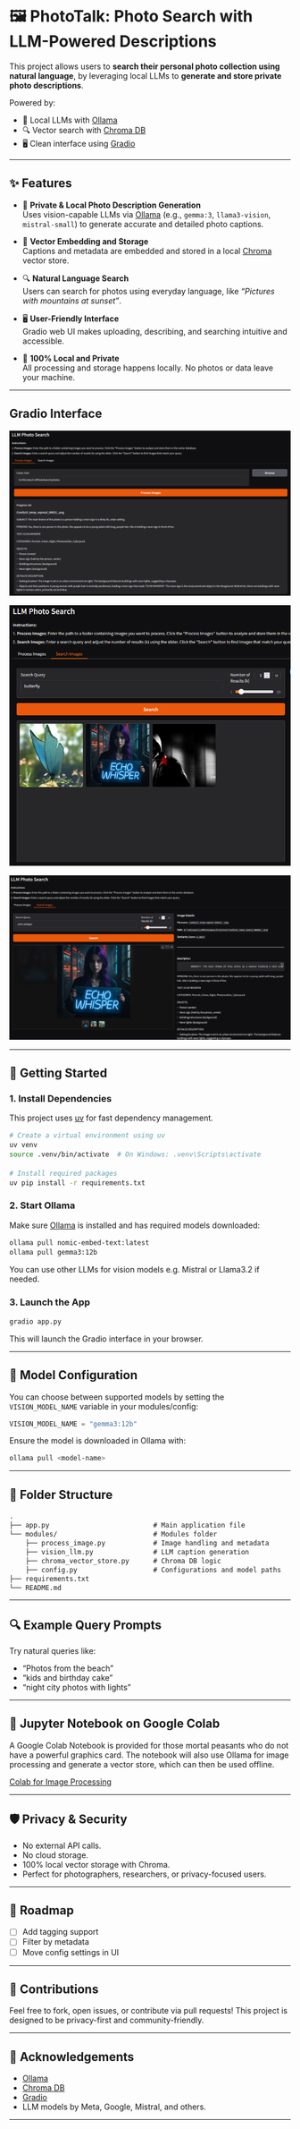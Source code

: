 
# 🖼️ PhotoTalk: Photo Search with LLM-Powered Descriptions

This project allows users to **search their personal photo collection using natural language**, by leveraging local LLMs to **generate and store private photo descriptions**.

Powered by:
- 🧠 Local LLMs with [Ollama](https://ollama.com/)
- 🔍 Vector search with [Chroma DB](https://www.trychroma.com/)
- 🖥️ Clean interface using [Gradio](https://gradio.app/)

---

## ✨ Features

- 📸 **Private & Local Photo Description Generation**  
  Uses vision-capable LLMs via [Ollama](https://ollama.com/) (e.g., `gemma:3`, `llama3-vision`, `mistral-small`) to generate accurate and detailed photo captions.

- 🧾 **Vector Embedding and Storage**  
  Captions and metadata are embedded and stored in a local [Chroma](https://www.trychroma.com/) vector store.

- 🔍 **Natural Language Search**  
  Users can search for photos using everyday language, like _“Pictures with mountains at sunset”_.

- 🖥️ **User-Friendly Interface**  
  Gradio web UI makes uploading, describing, and searching intuitive and accessible.

- 🔐 **100% Local and Private**  
  All processing and storage happens locally. No photos or data leave your machine.

---

## Gradio Interface

![Gradio UI](https://github.com/archangel4031/LLMPhotoSearch/blob/main/screenshots/Screenshot1.png?raw=true)

![Gradio UI](https://github.com/archangel4031/LLMPhotoSearch/blob/main/screenshots/Screenshot2.png?raw=true)

![Gradio UI](https://github.com/archangel4031/LLMPhotoSearch/blob/main/screenshots/Screenshot3.png?raw=true)

---

## 🚀 Getting Started

### 1. Install Dependencies

This project uses [uv](https://github.com/astral-sh/uv) for fast dependency management.

```bash
# Create a virtual environment using uv
uv venv
source .venv/bin/activate  # On Windows: .venv\Scripts\activate

# Install required packages
uv pip install -r requirements.txt
```

### 2. Start Ollama

Make sure [Ollama](https://ollama.com/) is installed and has required models downloaded:

```bash
ollama pull nomic-embed-text:latest
ollama pull gemma3:12b
```
You can use other LLMs for vision models e.g. Mistral or Llama3.2 if needed.

### 3. Launch the App

```bash
gradio app.py
```

This will launch the Gradio interface in your browser.

---

## 🧠 Model Configuration

You can choose between supported models by setting the `VISION_MODEL_NAME` variable in your modules/config:

```python
VISION_MODEL_NAME = "gemma3:12b"
```

Ensure the model is downloaded in Ollama with:

```bash
ollama pull <model-name>
```

---

## 📁 Folder Structure

```text
.
├── app.py                          # Main application file
└── modules/                        # Modules folder
    ├── process_image.py            # Image handling and metadata
    ├── vision_llm.py               # LLM caption generation
    ├── chroma_vector_store.py      # Chroma DB logic
    ├── config.py                   # Configurations and model paths
├── requirements.txt
└── README.md
```

---

## 🔍 Example Query Prompts

Try natural queries like:

* “Photos from the beach”
* “kids and birthday cake”
* “night city photos with lights”

---

## 📒 Jupyter Notebook on Google Colab

A Google Colab Notebook is provided for those mortal peasants who do not have a powerful graphics card. The notebook will also use Ollama for image processing and generate a vector store, which can then be used offline.

[Colab for Image Processing](https://colab.research.google.com/drive/1Ev4veQRl2mSIBC9gkA9LfHkBDIHnxdYY?usp=sharing)

---


## 🛡️ Privacy & Security

* No external API calls.
* No cloud storage.
* 100% local vector storage with Chroma.
* Perfect for photographers, researchers, or privacy-focused users.

---

## 📌 Roadmap

* [ ] Add tagging support
* [ ] Filter by metadata
* [ ] Move config settings in UI

---

## 🤝 Contributions

Feel free to fork, open issues, or contribute via pull requests!
This project is designed to be privacy-first and community-friendly.

---


## 🙌 Acknowledgements

* [Ollama](https://ollama.com/)
* [Chroma DB](https://www.trychroma.com/)
* [Gradio](https://www.gradio.app/)
* LLM models by Meta, Google, Mistral, and others.

---
